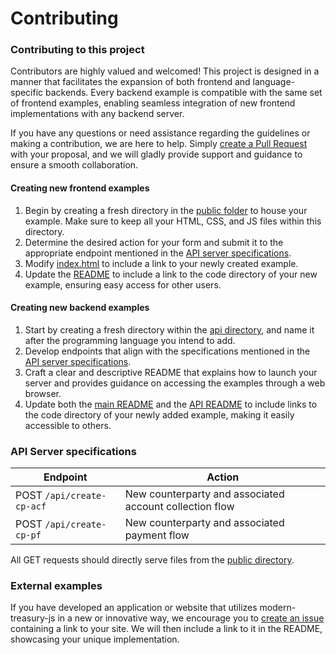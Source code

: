 # Contributing

### Contributing to this project

Contributors are highly valued and welcomed! This project is designed in a manner that facilitates the expansion of both frontend and language-specific backends. Every backend example is compatible with the same set of frontend examples, enabling seamless integration of new frontend implementations with any backend server.

If you have any questions or need assistance regarding the guidelines or making a contribution, we are here to help. Simply [create a Pull Request][new-pr] with your proposal, and we will gladly provide support and guidance to ensure a smooth collaboration.

#### Creating new frontend examples

1. Begin by creating a fresh directory in the [public folder](public) to house your example. Make sure to keep all your HTML, CSS, and JS files within this directory.
2. Determine the desired action for your form and submit it to the appropriate endpoint mentioned in the [API server specifications](#api-server-specifications).
3. Modify [index.html](public/index.html) to include a link to your newly created example.
4. Update the [README](README.md) to include a link to the code directory of your new example, ensuring easy access for other users.

#### Creating new backend examples

1. Start by creating a fresh directory within the [api directory](api), and name it after the programming language you intend to add.
2. Develop endpoints that align with the specifications mentioned in the [API server specifications](#api-server-specifications).
3. Craft a clear and descriptive README that explains how to launch your server and provides guidance on accessing the examples through a web browser.
4. Update both the [main README](README.md) and the [API README](api/README.md)  to include links to the code directory of your newly added example, making it easily accessible to others.

### API Server specifications

| Endpoint | Action |
| -------- | ------ |
| POST `/api/create-cp-acf` | New counterparty and associated account collection flow |
| POST `/api/create-cp-pf` | New counterparty and associated payment flow |

All GET requests should directly serve files from the [public directory](public).

### External examples


If you have developed an application or website that utilizes modern-treasury-js in a new or innovative way, we encourage you to [create an issue][new-issue] containing a link to your site. We will then include a link to it in the README, showcasing your unique implementation.


[new-issue]: https://github.com/modern-treasury/modern-treasury-js-examples/issues/new
[new-pr]: https://github.com/modern-treasury/modern-treasury-js-examples/pulls/new